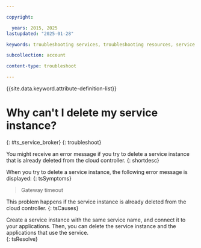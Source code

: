 ```yaml
---

copyright:

  years: 2015, 2025
lastupdated: "2025-01-28"

keywords: troubleshooting services, troubleshooting resources, service problems, delete service, delete instance, delete service instance

subcollection: account

content-type: troubleshoot

---
```


{{site.data.keyword.attribute-definition-list}}

# Why can't I delete my service instance?
{: #ts_service_broker}
{: troubleshoot}

You might receive an error message if you try to delete a service instance that is already deleted from the cloud controller.
{: shortdesc}

When you try to delete a service instance, the following error message is displayed:
{: tsSymptoms}

> Gateway timeout

This problem happens if the service instance is already deleted from the cloud controller.
{: tsCauses}

Create a service instance with the same service name, and connect it to your applications. Then, you can delete the service instance and the applications that use the service.   
{: tsResolve}
